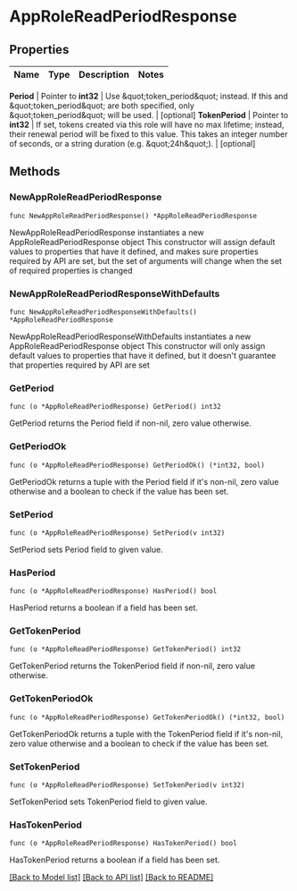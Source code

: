 # AppRoleReadPeriodResponse


## Properties

Name | Type | Description | Notes
------------ | ------------- | ------------- | -------------


**Period** | Pointer to **int32** | Use \&quot;token_period\&quot; instead. If this and \&quot;token_period\&quot; are both specified, only \&quot;token_period\&quot; will be used. | [optional] 
**TokenPeriod** | Pointer to **int32** | If set, tokens created via this role will have no max lifetime; instead, their renewal period will be fixed to this value. This takes an integer number of seconds, or a string duration (e.g. \&quot;24h\&quot;). | [optional] 



## Methods


### NewAppRoleReadPeriodResponse

`func NewAppRoleReadPeriodResponse() *AppRoleReadPeriodResponse`

NewAppRoleReadPeriodResponse instantiates a new AppRoleReadPeriodResponse object
This constructor will assign default values to properties that have it defined,
and makes sure properties required by API are set, but the set of arguments
will change when the set of required properties is changed

### NewAppRoleReadPeriodResponseWithDefaults

`func NewAppRoleReadPeriodResponseWithDefaults() *AppRoleReadPeriodResponse`

NewAppRoleReadPeriodResponseWithDefaults instantiates a new AppRoleReadPeriodResponse object
This constructor will only assign default values to properties that have it defined,
but it doesn't guarantee that properties required by API are set


### GetPeriod

`func (o *AppRoleReadPeriodResponse) GetPeriod() int32`

GetPeriod returns the Period field if non-nil, zero value otherwise.

### GetPeriodOk

`func (o *AppRoleReadPeriodResponse) GetPeriodOk() (*int32, bool)`

GetPeriodOk returns a tuple with the Period field if it's non-nil, zero value otherwise
and a boolean to check if the value has been set.

### SetPeriod

`func (o *AppRoleReadPeriodResponse) SetPeriod(v int32)`

SetPeriod sets Period field to given value.


### HasPeriod

`func (o *AppRoleReadPeriodResponse) HasPeriod() bool`

HasPeriod returns a boolean if a field has been set.




### GetTokenPeriod

`func (o *AppRoleReadPeriodResponse) GetTokenPeriod() int32`

GetTokenPeriod returns the TokenPeriod field if non-nil, zero value otherwise.

### GetTokenPeriodOk

`func (o *AppRoleReadPeriodResponse) GetTokenPeriodOk() (*int32, bool)`

GetTokenPeriodOk returns a tuple with the TokenPeriod field if it's non-nil, zero value otherwise
and a boolean to check if the value has been set.

### SetTokenPeriod

`func (o *AppRoleReadPeriodResponse) SetTokenPeriod(v int32)`

SetTokenPeriod sets TokenPeriod field to given value.


### HasTokenPeriod

`func (o *AppRoleReadPeriodResponse) HasTokenPeriod() bool`

HasTokenPeriod returns a boolean if a field has been set.









[[Back to Model list]](../README.md#documentation-for-models) [[Back to API list]](../README.md#documentation-for-api-endpoints) [[Back to README]](../README.md)


